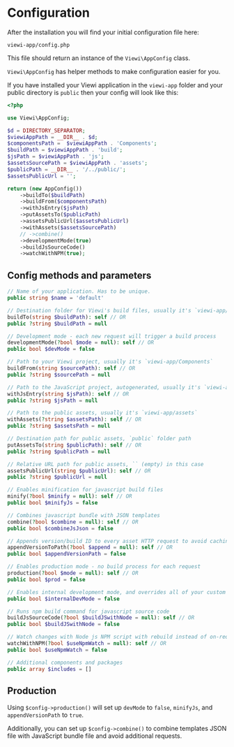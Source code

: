 # Configuration

After the installation you will find your initial configuration file here:

`viewi-app/config.php`

This file should return an instance of the `Viewi\AppConfig` class.

`Viewi\AppConfig` has helper methods to make configuration easier for you.

If you have installed your Viewi application in the `viewi-app` folder and your public directory is `public` then your config will look like this:

```php
<?php

use Viewi\AppConfig;

$d = DIRECTORY_SEPARATOR;
$viewiAppPath = __DIR__ . $d;
$componentsPath =  $viewiAppPath . 'Components';
$buildPath = $viewiAppPath . 'build';
$jsPath = $viewiAppPath . 'js';
$assetsSourcePath = $viewiAppPath . 'assets';
$publicPath = __DIR__ . '/../public/';
$assetsPublicUrl = '';

return (new AppConfig())
    ->buildTo($buildPath)
    ->buildFrom($componentsPath)
    ->withJsEntry($jsPath)
    ->putAssetsTo($publicPath)
    ->assetsPublicUrl($assetsPublicUrl)
    ->withAssets($assetsSourcePath)
    // ->combine()
    ->developmentMode(true)
    ->buildJsSourceCode()
    ->watchWithNPM(true);
```

## Config methods and parameters

```php
// Name of your application. Has to be unique.
public string $name = 'default' 

// Destination folder for Viewi's build files, usually it's `viewi-app/build`
buildTo(string $buildPath): self // OR
public ?string $buildPath = null

// Development mode - each new request will trigger a build process
developmentMode(?bool $mode = null): self // OR
public bool $devMode = false

// Path to your Viewi project, usually it's `viewi-app/Components`
buildFrom(string $sourcePath): self // OR
public ?string $sourcePath = null

// Path to the JavaScript project, autogenerated, usually it's `viewi-app/js`
withJsEntry(string $jsPath): self // OR
public ?string $jsPath = null

// Path to the public assets, usually it's `viewi-app/assets`
withAssets(?string $assetsPath): self // OR
public ?string $assetsPath = null 

// Destination path for public assets, `public` folder path
putAssetsTo(string $publicPath): self // OR
public ?string $publicPath = null

// Relative URL path for public assets, `` (empty) in this case
assetsPublicUrl(string $publicUrl): self // OR
public ?string $publicUrl = null 

// Enables minification for javascript build files
minify(?bool $minify = null): self // OR
public bool $minifyJs = false 

// Combines javascript bundle with JSON templates
combine(?bool $combine = null): self // OR
public bool $combineJsJson = false 

// Appends version/build ID to every asset HTTP request to avoid caching in the browser
appendVersionToPath(?bool $append = null): self // OR
public bool $appendVersionPath = false 

// Enables production mode - no build process for each request
production(?bool $mode = null): self // OR
public bool $prod = false 

// Enables internal development mode, and overrides all of your custom files every time. For core developers only.
public bool $internalDevMode = false 

// Runs npm build command for javascript source code
buildJsSourceCode(?bool $buildJSwithNode = null): self // OR
public bool $buildJSwithNode = false 

// Watch changes with Node js NPM script with rebuild instead of on-request build.
watchWithNPM(?bool $useNpmWatch = null): self // OR
public bool $useNpmWatch = false 

// Additional components and packages
public array $includes = []
```

## Production

Using `$config->production()` will set up `devMode` to `false`, `minifyJs`, and `appendVersionPath` to `true`.

Additionally, you can set up `$config->combine()` to combine templates JSON file with JavaScript bundle file and avoid additional requests.
